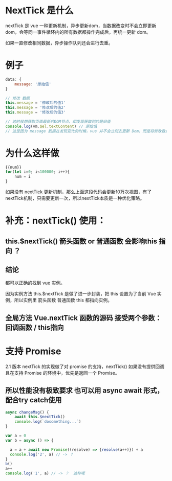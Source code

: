 # NextTick 是什么

nextTick 是 vue 一种更新机制，异步更新dom，当数据改变时不会立即更新 dom，会等同一事件循环内的所有数据都操作完成后，再统一更新 dom。

如果一直修改相同数据，异步操作队列还会进行去重。


# 例子
```js
data: {
    message: '原始值'
}

// 修改 数据
this.message = '修改后的值1'
this.message = '修改后的值2'
this.message = '修改后的值3'

// 这时候想获取页面最新的DOM节点，却发现获取到的是旧值
console.log(vm.$el.textContent) // 原始值
// 这是因为 message 数据在发现变化的时候，vue 并不会立刻去更新 Dom，而是将修改数据的操作放在了一个异步操作队列中
```


# 为什么这样做

```js
{{num}}
for(let i=0; i<100000; i++){
    num = i
}
```
如果没有 nextTick 更新机制，那么上面这段代码会更新10万次视图，有了nextTick机制，只需要更新一次，所以nextTick本质是一种优化策略。




# 补充：nextTick() 使用：

## this.$nextTick() 箭头函数 or 普通函数 会影响this 指向 ？

## 结论

都可以正确的找到 vue 实例。

因为实例方法 this.$nextTick 是做了进一步封装，把 this 设置为了当前 Vue 实例，所以实例里 箭头函数 普通函数 this 都指向实例。



## 全局方法 Vue.nextTick 函数的源码 接受两个参数：回调函数 / this指向



# 支持 Promise

2.1 版本 nextTick 的实现做了对 promise 的支持，nextTick() 如果没有提供回调且在支持 Promise 的环境中，优先是返回一个 Promise。




## 所以性能没有极致要求 也可以用 async await 形式，配合try catch使用

```javascript
async changeMsg() {
    await this.$nextTick()
    console.log(`dosomething...`)
}
```


```js
var a = 0
var b = async () => {

  a = a + await new Promise((resolve) => {resolve(a++)}) + a
  console.log('2', a) // -> ？
}
b()
a++
console.log('1', a) // -> ？  这样呢
```